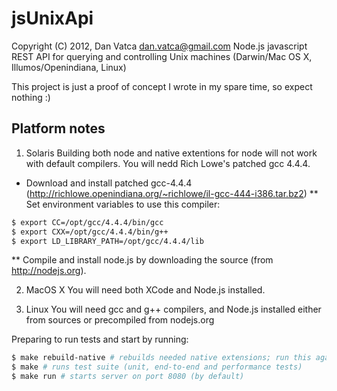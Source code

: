 jsUnixApi
=========
Copyright (C) 2012, Dan Vatca <dan.vatca@gmail.com>
Node.js javascript REST API for querying and controlling Unix machines (Darwin/Mac OS X, Illumos/Openindiana, Linux)

This project is just a proof of concept I wrote in my spare time, so expect nothing :)

Platform notes
--------------

1. Solaris
Building both node and native extentions for node will not work with default compilers. You will nedd Rich Lowe's patched gcc 4.4.4.
* Download and install patched gcc-4.4.4 (http://richlowe.openindiana.org/~richlowe/il-gcc-444-i386.tar.bz2)
** Set environment variables to use this compiler:
```bash
$ export CC=/opt/gcc/4.4.4/bin/gcc
$ export CXX=/opt/gcc/4.4.4/bin/g++
$ export LD_LIBRARY_PATH=/opt/gcc/4.4.4/lib
```
** Compile and install node.js by downloading the source (from http://nodejs.org).

2. MacOS X
You will need both XCode and Node.js installed.

3. Linux
You will need gcc and g++ compilers, and Node.js installed either from sources or precompiled from nodejs.org

Preparing to run tests and start by running:
```bash
$ make rebuild-native # rebuilds needed native extensions; run this again on new systems
$ make # runs test suite (unit, end-to-end and performance tests)
$ make run # starts server on port 8080 (by default)
```
